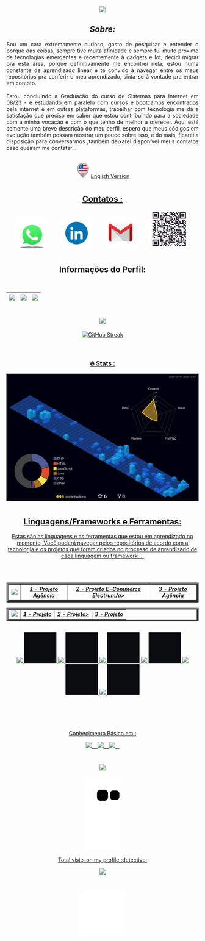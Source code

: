 
<div align="center">
      <img height ="500" src="https://github.com/LeandroDukievicz/LeandroDukievicz/blob/main/gifs/CYBER.gif"/>
</div>
    
    
<div align = "center">
    
_**<h2>Sobre:</h2>**_
    <p align="justify">Sou um cara extremamente curioso, gosto de pesquisar e entender o porque das coisas, sempre tive muita afinidade e sempre fui muito próximo de tecnologias emergentes e recentemente à gadgets e Iot, decidi migrar pra esta área, porque definitivamente me encontrei nela, estou numa constante de aprendizado linear e te convido à navegar entre os meus repositórios pra conferir o meu aprendizado, sinta-se à vontade pra entrar em contato.<br><br>
Estou concluindo a Graduação do curso de Sistemas para Internet em 08/23 - e estudando em paralelo com cursos e bootcamps encontrados pela internet e em outras plataformas, trabalhar com tecnologia me dá a satisfação que preciso em saber que estou contribuindo para a sociedade com a minha vocação e com o que tenho de melhor a oferecer. Aqui está somente uma breve descrição do meu perfil, espero que meus códigos em evolução também possam mostrar um pouco sobre isso, e do mais, ficarei a disposição para conversarmos ,também deixarei disponível meus contatos caso queiram me contatar...</p> <br>
    <a  href="https://github.com/LeandroDukievicz/LeandroDukievicz/blob/main/EnglishVersion.md" target="_blank"><img  height="40em" src="https://github.com/LeandroDukievicz/LeandroDukievicz/blob/main/united-states.png" target="_blank">English Version
</div>     

#


<div align="center">
     

<div align = "center">
    <h2 align="center">Contatos : </h2>
        <a href="https://wa.me/5544991293234?text=Ol%C3%A1%2C+tudo+bem+%3F" target="_blank"><img height="80em"src="https://github.com/LeandroDukievicz/LeandroDukievicz/blob/main/gifs/contact.gif"></a>&ensp;&ensp;&ensp;&ensp;&ensp;<a href="https://www.linkedin.com/in/leandrodukievicz/" target="_blank"><img height="80" src="https://github.com/LeandroDukievicz/LeandroDukievicz/blob/main/gifs/in.gif" target="_blank"></a>&ensp;&ensp;&ensp;&ensp;&ensp;<a href="mailto:leandrodukievicz1718@gmail.com" target="_blank"><img height="80"src="https://github.com/LeandroDukievicz/LeandroDukievicz/blob/main/gifs/mail.gif" target="_blank"></a>&ensp;&ensp;&ensp;&ensp;&ensp;<img height = "100em"src="https://github.com/LeandroDukievicz/LeandroDukievicz/blob/main/gifs/qrcode.jpg"/>
   
</div>

 #
      
<section align="center">
  <h2 align="center"> Informações do Perfil:</h2>
  
</section>
      <br>

| ![](http://github-profile-summary-cards.vercel.app/api/cards/stats?username=LeandroDukievicz&theme=tokyonight) | ![](http://github-profile-summary-cards.vercel.app/api/cards/repos-per-language?username=LeandroDukievicz&hide=Html&theme=tokyonight) | ![](http://github-profile-summary-cards.vercel.app/api/cards/most-commit-language?username=LeandroDukievicz&theme=tokyonight) |
| :-: | :-: | :-: |

#

 ![](http://github-profile-summary-cards.vercel.app/api/cards/profile-details?username=LeandroDukievicz&theme=tokyonight) <br><br>
[![GitHub Streak](https://github-readme-streak-stats.herokuapp.com?user=LeandroDukievicz&theme=tokyonight&locale=pt-br&date_format=j%20M%5B%20Y%5D)](https://git.io/streak-stats)<br><br><br><a href="http://www.github.com/LeandroDukievicz"> 
      

### :fire:  Stats :


<img src="./profile-3d-contrib/profile-night-view.svg"/>
 

#

      
<section align="center">
   <h2>Linguagens/Frameworks e Ferramentas:</h2>
   <p>Estas são as linguagens e as ferramentas que estou em aprendizado no momento, Você poderá navegar pelos repositórios de acordo com a tecnologia e os projetos que foram criados no processo de aprendizado de cada linguagem ou framework ...</p><br><br>
       
<table align="center" border="5px" >
      <tr>
            <td><img height ="100em"src="https://cdn.jsdelivr.net/gh/devicons/devicon/icons/sass/sass-original.svg" /></td> 
             <td><a href="https://github.com/LeandroDukievicz/sass-project-agency"><i><strong>1 - Projeto Agência</i></strong></a></td>
             <td><a href="https://github.com/LeandroDukievicz/sass-project-electrum"><i><strong>2 - Projeto E-Commerce Electrum/a></i></strong></td>
             <td><a href="https://github.com/LeandroDukievicz/sass-project-agency"><i><strong>3 - Projeto Agência</a></i></strong></td> 
      </tr>
</table>
<table align="center" border="5px" >
      <tr>
            <td><img height ="100em"src="https://cdn.jsdelivr.net/gh/devicons/devicon/icons/bootstrap/bootstrap-plain-wordmark.svg" /></td> 
             <td><a href="#"><i><strong>1 - Projeto </i></strong></a></td>
             <td><a href="#"><i><strong>2 - Projeto></i></strong></a></td>
             <td><a href="#"><i><strong>3 - Projeto </i></strong></a></td> 
      </tr>
</table>
      
            
          


 

      
  #    
      
      
   
      
   <img height = "80" src=  "https://cdn.jsdelivr.net/gh/devicons/devicon/icons/php/php-original.svg" /> 
   <img height = "80" src= " https://github.com/LeandroDukievicz/LeandroDukievicz/blob/main/Sem%20t%C3%ADtulo.jpg" />
   <img height ="80"src="https://cdn.jsdelivr.net/gh/devicons/devicon/icons/bootstrap/bootstrap-original.svg" />
   <img height = "80" src= " https://github.com/LeandroDukievicz/LeandroDukievicz/blob/main/Sem%20t%C3%ADtulo.jpg" />
   <img  height ="80" src="https://cdn.jsdelivr.net/gh/devicons/devicon/icons/javascript/javascript-original.svg" />
   <img height = "80" src= " https://github.com/LeandroDukievicz/LeandroDukievicz/blob/main/Sem%20t%C3%ADtulo.jpg" />
   <img height = "80"src="https://cdn.jsdelivr.net/gh/devicons/devicon/icons/nodejs/nodejs-original.svg" />
   <img height = "80" src= " https://github.com/LeandroDukievicz/LeandroDukievicz/blob/main/Sem%20t%C3%ADtulo.jpg" />
   <img height = "80" src="https://cdn.jsdelivr.net/gh/devicons/devicon/icons/react/react-original.svg" />
   <img height = "80" src= " https://github.com/LeandroDukievicz/LeandroDukievicz/blob/main/Sem%20t%C3%ADtulo.jpg" />
   <img height = "80" src="https://cdn.jsdelivr.net/gh/devicons/devicon/icons/git/git-original.svg" />
   <img height = "80" src= " https://github.com/LeandroDukievicz/LeandroDukievicz/blob/main/Sem%20t%C3%ADtulo.jpg" />
</section><br><br><br>
      
      
#

<section align="center">
  <p>Conhecimento Básico em : </p>
  <img height = "80" src="https://cdn.jsdelivr.net/gh/devicons/devicon/icons/c/c-original.svg" /> &ensp;
  <img height = "80" src="https://cdn.jsdelivr.net/gh/devicons/devicon/icons/figma/figma-original.svg" /> &ensp;
  <img  height = "80"src="https://cdn.jsdelivr.net/gh/devicons/devicon/icons/mysql/mysql-original.svg" /> &ensp;
</section>

#


 <div align="center">

</div>

  
![](https://i.imgur.com/waxVImv.png)
<p align="center">
  <img src="https://github.com/LeandroDukievicz/LeandroDukievicz/raw/output/github-contribution-grid-snake.svg" alt="snake animation">
</p>
 


 <div align="center">
    <p> Total visits on my profile :detective:</p>
    <img src="https://profile-counter.glitch.me/LeandroDukievicz/count.svg"/>
 </div>
          
 
 #
 
 <div align="center">
     <a  href="https://github.com/LeandroDukievicz" target="_blank"><img  height="119" src="https://github.com/LeandroDukievicz/LeandroDukievicz/blob/main/gifs/SETA-CIMA.gif" target="_blank">
</div>   










  










